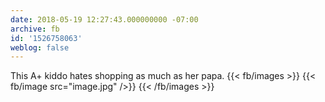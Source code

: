 ```yaml
---
date: 2018-05-19 12:27:43.000000000 -07:00
archive: fb
id: '1526758063'
weblog: false
---
```


This A+ kiddo hates shopping as much as her papa.
{{< fb/images >}}
{{< fb/image src="image.jpg" />}}
{{< /fb/images >}}
